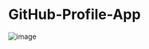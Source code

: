 # GitHub-Profile-App

![image](https://github.com/SF-SHARIF/GitHub-Profile-App/assets/144459710/35af6655-daea-4487-9f76-8332137b6081)
